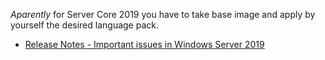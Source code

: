 _Aparently_ for Server Core 2019 you have to take base image and apply by yourself the desired language pack.
- [Release Notes - Important issues in Windows Server 2019](https://docs.microsoft.com/pt-br/windows-server/get-started-19/rel-notes-19)
